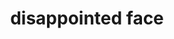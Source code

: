 ---
layout: smileys&emotion
title: disappointed face
emoji: disappointed_face
permalink: 😞.html
image: assets/img/3moji/disappointed_face.png
---
